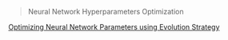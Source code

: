 > Neural Network Hyperparameters Optimization

[Optimizing Neural Network Parameters using Evolution Strategy](https://www.slideshare.net/ErfanArefi/optimizing-neural-network-parameters-using-evolution-strategy-241351802)
